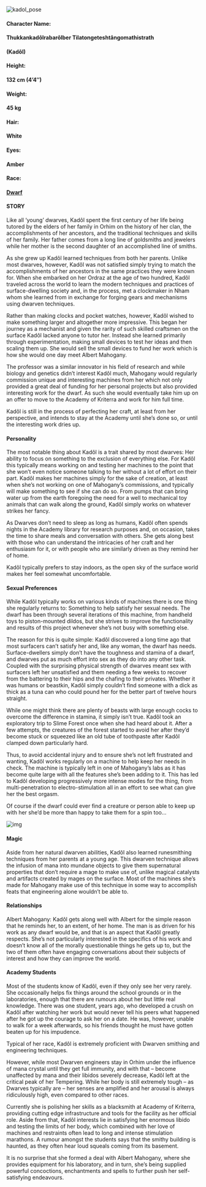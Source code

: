 ![kadol_pose](https://worldofvaira.com/wp-content/uploads/2023/02/kadol_pose.png)

#### **Character Name:**

####    Thukkankadôlrabarôlber   Tilatongeteshtângomathistrath

####    **(Kadôl)** 

#### **Height:**

####    132 cm (4’4″)

#### **Weight:**

####    45 kg 

#### **Hair:**

####    White

#### **Eyes:**

####    Amber

#### **Race:**

####    [Dwarf](https://worldofvaira.com/dwarves-3/)

####  

#### STORY

Like all ‘young’ dwarves, Kadôl spent the first century of her life being tutored by the elders of her family in Orhim on the history of her clan, the accomplishments of her ancestors, and the traditional techniques and skills of her family. Her father comes from a long line of goldsmiths and jewelers while her mother is the second daughter of an accomplished line of smiths.

As she grew up Kadôl learned techniques from both her parents. Unlike most dwarves, however, Kadôl was not satisfied simply trying to match the accomplishments of her ancestors in the same practices they were known for. When she embarked on her Ordraz at the age of two hundred, Kadôl traveled across the world to learn the modern techniques and practices of surface-dwelling society and, in the process, met a clockmaker in Nham whom she learned from in exchange for forging gears and mechanisms using dwarven techniques.

Rather than making clocks and pocket watches, however, Kadôl wished to make something larger and altogether more impressive. This began her journey as a mechanist and given the rarity of such skilled craftsmen on the surface Kadôl lacked anyone to tutor her. Instead she learned primarily through experimentation, making small devices to test her ideas and then scaling them up. She would sell the small devices to fund her work which is how she would one day meet Albert Mahogany.

The professor was a similar innovator in his field of research and while biology and genetics didn’t interest Kadôl much, Mahogany would regularly commission unique and interesting machines from her which not only provided a great deal of funding for her personal projects but also provided interesting work for the dwarf. As such she would eventually take him up on an offer to move to the Academy of Kriterra and work for him full time.

Kadôl is still in the process of perfecting her craft, at least from her perspective, and intends to stay at the Academy until she’s done so, or until the interesting work dries up.

#### Personality

The most notable thing about Kadôl is a trait shared by most dwarves: Her ability to focus on something to the exclusion of everything else. For Kadôl this typically means working on and testing her machines to the point that she won’t even notice someone talking to her without a lot of effort on their part. Kadôl makes her machines simply for the sake of creation, at least when she’s not working on one of Mahogany’s commissions, and typically will make something to see if she can do so. From pumps that can bring water up from the earth foregoing the need for a well to mechanical toy animals that can walk along the ground, Kadôl simply works on whatever strikes her fancy.

As Dwarves don’t need to sleep as long as humans, Kadôl often spends nights in the Academy library for research purposes and, on occasion, takes the time to share meals and conversation with others. She gets along best with those who can understand the intricacies of her craft and her enthusiasm for it, or with people who are similarly driven as they remind her of home.

Kadôl typically prefers to stay indoors, as the open sky of the surface world makes her feel somewhat uncomfortable.

#### Sexual Preferences

While Kadôl typically works on various kinds of machines there is one thing she regularly returns to: Something to help satisfy her sexual needs. The dwarf has been through several iterations of this machine, from handheld toys to piston-mounted dildos, but she strives to improve the functionality and results of this project whenever she’s not busy with something else.

The reason for this is quite simple: Kadôl discovered a long time ago that most surfacers can’t satisfy her and, like any woman, the dwarf has needs. Surface-dwellers simply don’t have the toughness and stamina of a dwarf, and dwarves put as much effort into sex as they do into any other task. Coupled with the surprising physical strength of dwarves meant sex with surfacers left her unsatisfied and them needing a few weeks to recover from the battering to their hips and the chafing to their privates. Whether it was humans or beastkin, Kadôl simply couldn’t find someone with a dick as thick as a tuna can who could pound her for the better part of twelve hours straight.

While one might think there are plenty of beasts with large enough cocks to overcome the difference in stamina, it simply isn’t true. Kadôl took an exploratory trip to Slime Forest once when she had heard about it. After a few attempts, the creatures of the forest started to avoid her after they’d become stuck or squeezed like an old tube of toothpaste after Kadôl clamped down particularly hard.

Thus, to avoid accidental injury and to ensure she’s not left frustrated and wanting, Kadôl works regularly on a machine to help keep her needs in check. The machine is typically left in one of Mahogany’s labs as it has become quite large with all the features she’s been adding to it. This has led to Kadôl developing progressively more intense modes for the thing, from multi-penetration to electro-stimulation all in an effort to see what can give her the best orgasm.

Of course if the dwarf could ever find a creature or person able to keep up with her she’d be more than happy to take them for a spin too…

![img](https://worldofvaira.com/wp-content/uploads/2024/02/Kadol1-scaled.jpg)

#### Magic

Aside from her natural dwarven abilities, Kadôl also learned runesmithing techniques from her parents at a young age. This dwarven technique allows the infusion of mana into mundane objects to give them supernatural properties that don’t require a mage to make use of, unlike magical catalysts and artifacts created by mages on the surface. Most of the machines she’s made for Mahogany make use of this technique in some way to accomplish feats that engineering alone wouldn’t be able to.

#### Relationships

Albert Mahogany: Kadôl gets along well with Albert for the simple reason that he reminds her, to an extent, of her home. The man is as driven for his work as any dwarf would be, and that is an aspect that Kadôl greatly respects. She’s not particularly interested in the specifics of his work and doesn’t know all of the morally questionable things he gets up to, but the two of them often have engaging conversations about their subjects of interest and how they can improve the world.

#### Academy Students

Most of the students know of Kadôl, even if they only see her very rarely. She occasionally helps fix things around the school grounds or in the laboratories, enough that there are rumours about her but little real knowledge. There was one student, years ago, who developed a crush on Kadôl after watching her work but would never tell his peers what happened after he got up the courage to ask her on a date. He was, however, unable to walk for a week afterwards, so his friends thought he must have gotten beaten up for his impudence.

Typical of her race, Kadôl is extremely proficient with Dwarven smithing and engineering techniques.

However, while most Dwarven engineers stay in Orhim under the influence of mana crystal until they get full immunity, and with that – become unaffected by mana and their libidos severely decrease, Kadôl left at the critical peak of her Tempering. While her body is still extremely tough – as Dwarves typically are – her senses are amplified and her arousal is always ridiculously high, even compared to other races.

Currently she is polishing her skills as a blacksmith at Academy of Kriterra, providing cutting edge infrastructure and tools for the facility as her official role. Aside from that, Kadôl interests lie in satisfying her enormous libido and testing the limits of her body, which combined with her love of machines and restraints often lead to long and intense stimulation marathons. A rumour amongst the students says that the smithy building is haunted, as they often hear loud squeals coming from its basement.

It is no surprise that she formed a deal with Albert Mahogany, where she provides equipment for his laboratory, and in turn, she’s being supplied powerful concoctions, enchantments and spells to further push her self-satisfying endeavours.